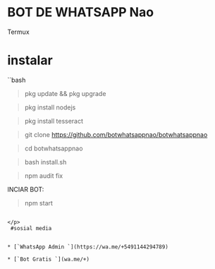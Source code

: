 # BOT DE WHATSAPP Nao
Termux

# instalar 

``bash

> pkg update && pkg upgrade 


> pkg install nodejs


> pkg install tesseract 


> git clone https://github.com/botwhatsappnao/botwhatsappnao


> cd botwhatsappnao


> bash install.sh


> npm audit fix

  INCIAR BOT:

> npm start
```

</p> 
 #sosial media


* [`WhatsApp Admin `](https://wa.me/+5491144294789)

* [`Bot Gratis `](wa.me/+)

